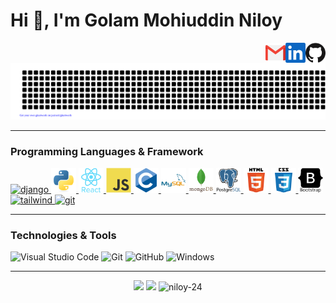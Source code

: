 <h1 align="left justify">Hi 👋, I'm Golam Mohiuddin Niloy</h1>
<a href="https://github.com/Niloy-24">
  <img align="right" alt="Golam Mohiuddin Niloy's Github" width="32px" src="https://raw.githubusercontent.com/Niloy-24/Niloy-24/main/github.svg" />
</a>

<a href="https://www.linkedin.com/in/golam-mohiuddin-niloy/">
  <img align="right" alt="Niloys's LinkedIn" width="32px" src="https://raw.githubusercontent.com/Niloy-24/Niloy-24/main/linkedin.svg" />
</a>

<a href="mailto:niloyaryan@gmail.com">
  <img align="right" alt="Niloys's Email" width="32px" src="https://raw.githubusercontent.com/Niloy-24/Niloy-24/main/mail.png" />
</a>

![gitartwork](gitartwork.svg)

<!--
<div align="center">

![Niloy-24](gitartwork.svg)

</div>
-->
---
### Programming Languages & Framework 

<a href="https://www.djangoproject.com/" target="_blank" rel="no-referrer"> <img src="https://cdn.worldvectorlogo.com/logos/django.svg" alt="django" width="40" height="40"/> </a> 
<a href="https://www.python.org" target="_blank" rel="no-referrer"> <img src="https://raw.githubusercontent.com/devicons/devicon/master/icons/python/python-original.svg" alt="python" width="40" height="40"/> </a>
<a href="https://reactjs.org/" target="_blank" rel="noreferrer"> <img src="https://raw.githubusercontent.com/devicons/devicon/master/icons/react/react-original-wordmark.svg" alt="react" width="40" height="40"/> </a>
<a href="https://developer.mozilla.org/en-US/docs/Web/JavaScript" target="_blank" rel="noreferrer"> <img src="https://raw.githubusercontent.com/devicons/devicon/master/icons/javascript/javascript-original.svg" alt="javascript" width="40" height="40"/> </a> 
<a href="https://www.cprogramming.com/" target="_blank" rel="noreferrer"> <img src="https://raw.githubusercontent.com/devicons/devicon/master/icons/c/c-original.svg" alt="c" width="40" height="40"/> </a>
<a href="https://www.mysql.com/" target="_blank" rel="noreferrer"> <img src="https://raw.githubusercontent.com/devicons/devicon/master/icons/mysql/mysql-original-wordmark.svg" alt="mysql" width="40" height="40"/> </a>
<a href="https://www.mongodb.com/" target="_blank" rel="noreferrer"> <img src="https://raw.githubusercontent.com/devicons/devicon/master/icons/mongodb/mongodb-original-wordmark.svg" alt="mongodb" width="40" height="40"/> </a>
<a href="https://www.postgresql.org" target="_blank" rel="noreferrer"> <img src="https://raw.githubusercontent.com/devicons/devicon/master/icons/postgresql/postgresql-original-wordmark.svg" alt="postgresql" width="40" height="40"/> </a>
<a href="https://www.w3.org/html/" target="_blank" rel="noreferrer"> <img src="https://raw.githubusercontent.com/devicons/devicon/master/icons/html5/html5-original-wordmark.svg" alt="html5" width="40" height="40"/> </a>
<a href="https://www.w3schools.com/css/" target="_blank" rel="noreferrer"> <img src="https://raw.githubusercontent.com/devicons/devicon/master/icons/css3/css3-original-wordmark.svg" alt="css3" width="40" height="40"/> </a>
<a href="https://getbootstrap.com" target="_blank" rel="noreferrer"> <img src="https://raw.githubusercontent.com/devicons/devicon/master/icons/bootstrap/bootstrap-plain-wordmark.svg" alt="bootstrap" width="40" height="40"/> </a>
<a href="https://tailwindcss.com/" target="_blank" rel="noreferrer"> <img src="https://www.vectorlogo.zone/logos/tailwindcss/tailwindcss-icon.svg" alt="tailwind" width="40" height="40"/> </a>
<a href="https://git-scm.com/" target="_blank" rel="noreferrer"> <img src="https://www.vectorlogo.zone/logos/git-scm/git-scm-icon.svg" alt="git" width="40" height="40"/> </a> 

---

### Technologies & Tools

![Visual Studio Code](https://img.shields.io/badge/Visual%20Studio%20Code-007acc.svg?style=for-the-badge&logo=visual-studio-code&logoColor=white)
![Git](https://img.shields.io/badge/git-%23F05032.svg?style=for-the-badge&logo=git&logoColor=white)
![GitHub](https://img.shields.io/badge/github-%23181717.svg?style=for-the-badge&logo=github&logoColor=white)
![Windows](https://img.shields.io/badge/Windows-0078D6?style=for-the-badge&logo=Windows&logoColor=white)

---

<div align="center">
  <img height="160em" src="https://github-readme-streak-stats.herokuapp.com/?user=Niloy-24&theme=github_dark&date_format=M%20j%5B%2C%20Y%5D" />
  <img height="160em" src="https://github-readme-stats.vercel.app/api/top-langs?username=Niloy-24&theme=dracula&show_icons=true" />
  <img height="160em" src="https://github-readme-stats.vercel.app/api?username=Niloy-24&theme=gotham&show_icons=true&locale=en" alt="niloy-24" />
</div>








